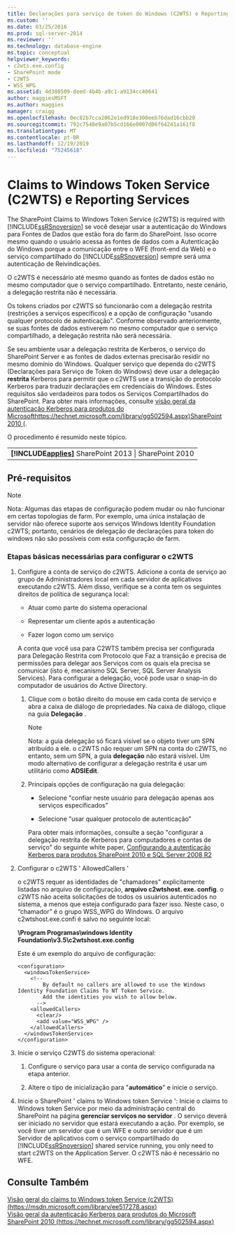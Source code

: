 ```yaml
---
title: Declarações para serviço de token do Windows (C2WTS) e Reporting Services | Microsoft Docs
ms.custom: ''
ms.date: 03/25/2016
ms.prod: sql-server-2014
ms.reviewer: ''
ms.technology: database-engine
ms.topic: conceptual
helpviewer_keywords:
- c2wts.exe.config
- SharePoint mode
- C2WTS
- WSS_WPG
ms.assetid: 4d380509-deed-4b4b-a9c1-a9134cc40641
author: maggiesMSFT
ms.author: maggies
manager: craigg
ms.openlocfilehash: 0ec82b7cca2062e1ed918e300eeb76dad16cbb20
ms.sourcegitcommit: 792c7548e9a07b5cd166e0007d06f64241a161f8
ms.translationtype: MT
ms.contentlocale: pt-BR
ms.lasthandoff: 12/19/2019
ms.locfileid: "75245618"
---
```

# <a name="claims-to-windows-token-service-c2wts-and-reporting-services"></a>Claims to Windows Token Service (C2WTS) e Reporting Services
  The SharePoint Claims to Windows Token Service (c2WTS) is required with [!INCLUDE[ssRSnoversion](../../includes/ssrsnoversion-md.md)] se você desejar usar a autenticação do Windows para Fontes de Dados que estão fora do farm do SharePoint. Isso ocorre mesmo quando o usuário acessa as fontes de dados com a Autenticação do Windows porque a comunicação entre o WFE (front-end da Web) e o serviço compartilhado do [!INCLUDE[ssRSnoversion](../../includes/ssrsnoversion-md.md)] sempre será uma autenticação de Reivindicações.  
  
 O c2WTS é necessário até mesmo quando as fontes de dados estão no mesmo computador que o serviço compartilhado. Entretanto, neste cenário, a delegação restrita não é necessária.  
  
 Os tokens criados por c2WTS só funcionarão com a delegação restrita (restrições a serviços específicos) e a opção de configuração "usando qualquer protocolo de autenticação". Conforme observado anteriormente, se suas fontes de dados estiverem no mesmo computador que o serviço compartilhado, a delegação restrita não será necessária.  
  
 Se seu ambiente usar a delegação restrita de Kerberos, o serviço do SharePoint Server e as fontes de dados externas precisarão residir no mesmo domínio do Windows. Qualquer serviço que dependa do c2WTS (Declarações para Serviço de Token do Windows) deve usar a delegação **restrita** Kerberos para permitir que o c2WTS use a transição do protocolo Kerberos para traduzir declarações em credenciais do Windows. Estes requisitos são verdadeiros para todos os Serviços Compartilhados do SharePoint. Para obter mais informações, consulte [visão geral da autenticação Kerberos para produtos do Microsofthttps://technet.microsoft.com/library/gg502594.aspx)SharePoint 2010 (](https://technet.microsoft.com/library/gg502594.aspx).  
  
 O procedimento é resumido neste tópico.  
  
||  
|-|  
|**[!INCLUDE[applies](../../includes/applies-md.md)]** SharePoint 2013 &#124; SharePoint 2010|  
  
## <a name="prerequisites"></a>Pré-requisitos  
  
> [!NOTE]  
>  Nota: Algumas das etapas de configuração podem mudar ou não funcionar em certas topologias de farm. Por exemplo, uma única instalação de servidor não oferece suporte aos serviços Windows Identity Foundation c2WTS; portanto, cenários de delegação de declarações para token do windows não são possíveis com esta configuração de farm.  
  
### <a name="basic-steps-needed-to-configure-c2wts"></a>Etapas básicas necessárias para configurar o c2WTS  
  
1.  Configure a conta de serviço do c2WTS. Adicione a conta de serviço ao grupo de Administradores local em cada servidor de aplicativos executando c2WTS. Além disso, verifique se a conta tem os seguintes direitos de política de segurança local:  
  
    -   Atuar como parte do sistema operacional  
  
    -   Representar um cliente após a autenticação  
  
    -   Fazer logon como um serviço  
  
     A conta que você usa para C2WTS também precisa ser configurada para Delegação Restrita com Protocolo que Faz a transição e precisa de permissões para delegar aos Serviços com os quais ela precisa se comunicar (isto é, mecanismo SQL Server, SQL Server Analysis Services). Para configurar a delegação, você pode usar o snap-in do computador de usuários do Active Directory.  
  
    1.  Clique com o botão direito do mouse em cada conta de serviço e abra a caixa de diálogo de propriedades. Na caixa de diálogo, clique na guia **Delegação** .  
  
        > [!NOTE]  
        >  Nota: a guia delegação só ficará visível se o objeto tiver um SPN atribuído a ele. o c2WTS não requer um SPN na conta do c2WTS, no entanto, sem um SPN, a guia **delegação** não estará visível. Um modo alternativo de configurar a delegação restrita é usar um utilitário como **ADSIEdit**.  
  
    2.  Principais opções de configuração na guia delegação:  
  
        -   Selecione "confiar neste usuário para delegação apenas aos serviços especificados"  
  
        -   Selecione "usar qualquer protocolo de autenticação"  
  
         Para obter mais informações, consulte a seção "configurar a delegação restrita de Kerberos para computadores e contas de serviço" do seguinte white paper, [Configurando a autenticação Kerberos para produtos SharePoint 2010 e SQL Server 2008 R2](https://blogs.technet.com/b/tothesharepoint/archive/2010/07/22/whitepaper-configuring-kerberos-authentication-for-sharepoint-2010-and-sql-server-2008-r2-products.aspx)  
  
2.  Configurar o c2WTS ' AllowedCallers '  
  
     o c2WTS requer as identidades de "chamadores" explicitamente listadas no arquivo de configuração, **arquivo c2wtshost. exe. config**. o c2WTS não aceita solicitações de todos os usuários autenticados no sistema, a menos que esteja configurado para fazer isso. Neste caso, o “chamador” é o grupo WSS_WPG do Windows. O arquivo c2wtshost.exe.confi é salvo no seguinte local:  
  
     **\Program Programas\windows Identity Foundation\v3.5\c2wtshost.exe.config**  
  
     Este é um exemplo do arquivo de configuração:  
  
    ```  
    <configuration>  
      <windowsTokenService>  
        <!--  
            By default no callers are allowed to use the Windows Identity Foundation Claims To NT Token Service.  
            Add the identities you wish to allow below.  
          -->  
        <allowedCallers>  
          <clear/>  
          <add value="WSS_WPG" />  
        </allowedCallers>  
      </windowsTokenService>  
    </configuration>  
    ```  
  
3.  Inicie o serviço C2WTS do sistema operacional:  
  
    1.  Configure o serviço para usar a conta de serviço configurada na etapa anterior.  
  
    2.  Altere o tipo de inicialização para "**automático**" e inicie o serviço.  
  
4.  Inicie o SharePoint ' claims to Windows token Service ': Inicie o claims to Windows token Service por meio da administração central do SharePoint na página **gerenciar serviços no servidor** . O serviço deverá ser iniciado no servidor que estará executando a ação. Por exemplo, se você tiver um servidor que é um WFE e outro servidor que é um Servidor de aplicativos com o serviço compartilhado do [!INCLUDE[ssRSnoversion](../../includes/ssrsnoversion-md.md)] shared service running, you only need to start c2WTS on the Application Server. O c2WTS não é necessário no WFE.  
  
## <a name="see-also"></a>Consulte Também  
 [Visão geral do claims to Windows token Service (c2WTS) (https://msdn.microsoft.com/library/ee517278.aspx)](https://msdn.microsoft.com/library/ee517278.aspx)   
 [Visão geral da autenticação Kerberos para produtos do Microsoft SharePoint 2010 (https://technet.microsoft.com/library/gg502594.aspx)](https://technet.microsoft.com/library/gg502594.aspx)  
  
